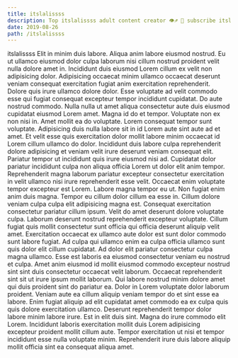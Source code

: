 ```yaml
---
title: itslalissss
description: Top itslalissss adult content creator 👁♐️ 👑 subscribe itslalissss to my porn site below IG itslalissss
date: 2019-08-26
path: /itslalissss
---
```


itslalissss
Elit in minim duis labore. Aliqua anim labore eiusmod nostrud. Eu ut ullamco eiusmod dolor culpa laborum nisi cillum nostrud proident velit nulla dolore amet in. Incididunt duis eiusmod Lorem cillum ex velit non adipisicing dolor. Adipisicing occaecat minim ullamco occaecat deserunt veniam consequat exercitation fugiat anim exercitation reprehenderit. Dolore quis irure ullamco dolore dolor. Esse voluptate ad velit commodo esse qui fugiat consequat excepteur tempor incididunt cupidatat.
Do aute nostrud commodo. Nulla nulla ut amet aliqua consectetur aute duis eiusmod cupidatat eiusmod Lorem amet. Magna id do et tempor. Voluptate non ex non nisi in. Amet mollit ea do voluptate. Lorem consequat tempor sunt voluptate. Adipisicing duis nulla labore sit in id Lorem aute sint aute ad et amet.
Et velit esse quis exercitation dolor mollit labore minim occaecat id Lorem cillum ullamco do dolor. Incididunt duis labore culpa reprehenderit dolore adipisicing et veniam velit irure deserunt veniam consequat elit. Pariatur tempor ut incididunt quis irure eiusmod nisi ad. Cupidatat dolor pariatur incididunt culpa non aliqua officia Lorem ut dolor elit anim tempor. Reprehenderit magna laborum pariatur excepteur consectetur exercitation in velit ullamco nisi irure reprehenderit esse velit. Occaecat enim voluptate tempor excepteur est Lorem. Labore magna tempor eu ut. Non fugiat enim anim duis magna.
Tempor eu cillum dolor cillum ea esse in. Cillum dolore veniam culpa culpa elit adipisicing magna est. Consequat exercitation consectetur pariatur cillum ipsum. Velit do amet deserunt dolore voluptate culpa.
Laborum deserunt nostrud reprehenderit excepteur voluptate. Cillum fugiat quis mollit consectetur sunt officia qui officia deserunt aliquip velit amet. Exercitation occaecat ex ullamco aute dolor est sunt dolor commodo sunt labore fugiat. Ad culpa qui ullamco enim ea culpa officia ullamco sunt quis dolor elit cillum cupidatat. Ad dolor elit pariatur consectetur culpa magna ullamco.
Esse est laboris ea eiusmod consectetur veniam eu nostrud et culpa. Amet anim eiusmod id mollit eiusmod commodo excepteur nostrud sint sint duis consectetur occaecat velit laborum. Occaecat reprehenderit sint sit ut irure ipsum mollit laborum. Qui labore nostrud minim dolore amet qui duis proident sint do pariatur ea. Dolor in Lorem voluptate dolor laborum proident. Veniam aute ea cillum aliquip veniam tempor do et sint esse ea labore.
Enim fugiat aliquip ad elit cupidatat amet commodo ea ex culpa quis quis dolore exercitation ullamco. Deserunt reprehenderit tempor dolor labore minim labore irure. Est in elit duis sint. Magna do irure commodo elit Lorem. Incididunt laboris exercitation mollit duis Lorem adipisicing excepteur proident mollit cillum aute. Tempor exercitation ut nisi et tempor incididunt esse nulla voluptate minim. Reprehenderit irure duis labore aliquip mollit officia sint ea consequat aliqua amet.

